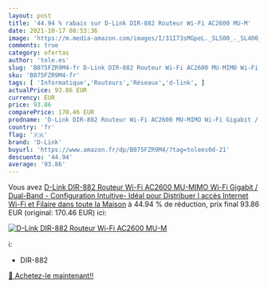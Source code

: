 ```yaml
---
layout: post
title: '44.94 % rabais sur D-Link DIR-882 Routeur Wi-Fi AC2600 MU-M'
date: 2021-10-17 08:53:36
image: 'https://m.media-amazon.com/images/I/31I73sMGpeL._SL500_._SL400_.jpg'
comments: true
category: ofertas
author: 'tole.es'
slug: 'B075FZR9M4-fr D-Link DIR-882 Routeur Wi-Fi AC2600 MU-MIMO Wi-Fi Gigabit...'
sku: 'B075FZR9M4-fr'
tags: [ 'Informatique','Routeurs','Réseaux','d-link', ]
actualPrice: 93.86 EUR
currency: EUR
price: 93.86
comparePrice: 170.46 EUR
prodname: 'D-Link DIR-882 Routeur Wi-Fi AC2600 MU-MIMO Wi-Fi Gigabit / Dual-Band - Configuration Intuitive- Idéal pour Distribuer l accès Internet Wi-Fi et Filaire dans toute la Maison'
country: 'fr'
flag: '🇫🇷'
brand: 'D-Link'
buyurl: 'https://www.amazon.fr/dp/B075FZR9M4/?tag=tolees0d-21'
descuento: '44.94'
average: '93.86'
---
```


Vous avez [D-Link DIR-882 Routeur Wi-Fi AC2600 MU-MIMO Wi-Fi Gigabit / Dual-Band - Configuration Intuitive- Idéal pour Distribuer l accès Internet Wi-Fi et Filaire dans toute la Maison](https://www.amazon.fr/dp/B075FZR9M4/?tag=tolees0d-21)  à  44.94 % de réduction, prix final  93.86 EUR (original: 170.46 EUR) ici:

[![D-Link DIR-882 Routeur Wi-Fi AC2600 MU-M](https://m.media-amazon.com/images/I/31I73sMGpeL._SL500_._SL400_.jpg)](https://www.amazon.fr/dp/B075FZR9M4/?tag=tolees0d-21)

ℹ️:

- DIR-882

[🛒 Achetez-le maintenant!!](https://www.amazon.fr/dp/B075FZR9M4/?tag=tolees0d-21)
